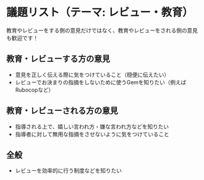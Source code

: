 # 議題リスト（テーマ: レビュー・教育）
教育やレビューをする側の意見だけではなく、教育やレビューをされる側の意見も歓迎です！

## 教育・レビューする方の意見
* 意見を正しく伝える際に気をつけていること（穏便に伝えたい）
* レビューでお決まりの指摘をしないために使うGemを知りたい（例えばRubocopなど）

## 教育・レビューされる方の意見
* 指導される上で、嬉しい言われ方・嫌な言われ方などを知りたい
* 指導者に対して無用な指摘をさせないように気をつけていること

## 全般
* レビューを効率的に行う制度などを知りたい
